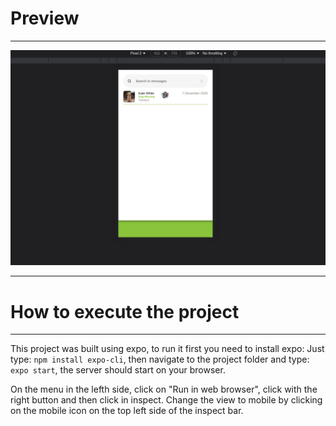 # Preview
---

![Preview Image](./preview_image.png)

---
# How to execute the project
---

This project was built using expo, to run it first you need to install expo:
Just type: `npm install expo-cli`, then navigate to the project folder and
type: `expo start`, the server should start on your browser.

On the menu in the lefth side, click on "Run in web browser", click with the
right button and then click in inspect. Change the view to mobile by clicking
on the mobile icon on the top left side of the inspect bar.